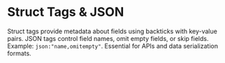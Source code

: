 # Struct Tags & JSON

Struct tags provide metadata about fields using backticks with key-value pairs. JSON tags control field names, omit empty fields, or skip fields. Example: `json:"name,omitempty"`. Essential for APIs and data serialization formats.